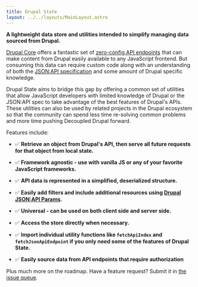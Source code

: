 ```yaml
---
title: Drupal State
layout: ../../layouts/MainLayout.astro
---
```


**A lightweight data store and utilities intended to simplify managing data
sourced from Drupal.**

[Drupal Core](https://www.drupal.org/) offers a fantastic set of
[zero-config API endpoints](https://www.drupal.org/docs/core-modules-and-themes/core-modules/jsonapi-module/api-overview)
that can make content from Drupal easily available to any JavaScript frontend.
But consuming this data can require custom code along with an understanding of
both the [JSON:API specification](https://jsonapi.org/) and some amount of
Drupal specific knowledge.

Drupal State aims to bridge this gap by offering a common set of utilities that
allow JavaScript developers with limited knowledge of Drupal or the JSON:API
spec to take advantage of the best features of Drupal's APIs. These utilities
can also be used by related projects in the Drupal ecosystem so that the
community can spend less time re-solving common problems and more time pushing
Decoupled Drupal forward.

Features include:

- ✅ **Retrieve an object from Drupal's API, then serve all future requests for
  that object from local state.**

- ✅ **Framework agnostic - use with vanilla JS or any of your favorite
  JavaScript frameworks.**

- ✅ **API data is represented in a simplified, deserialized structure.**

- ✅ **Easily add filters and include additional resources using
  [Drupal JSON:API Params](https://www.npmjs.com/package/drupal-jsonapi-params).**

- ✅ **Universal - can be used on both client side and server side.**

- ✅ **Access the store directly when necessary.**

- ✅ **Import individual utility functions like `fetchApiIndex` and
  `fetchJsonApiEndpoint` if you only need some of the features of Drupal
  State.**

- ✅ **Easily source data from API endpoints that require authorization**

Plus much more on the roadmap. Have a feature request? Submit it in
[the issue queue](https://www.drupal.org/project/issues/drupal_state?categories=All).
